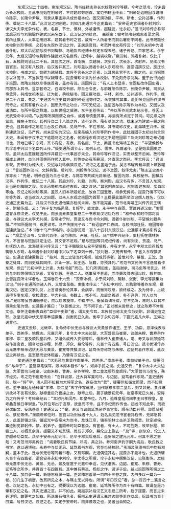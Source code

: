 <!-- { "loadSidebar": true } -->
      　　东观汉记二十四卷。案东观汉记，隋书经籍志称长水校尉刘珍等撰。今考之范书，珍未尝为长水校尉。且此书创始在明帝时，不可题珍等居首。案范书班固传云：“明帝始诏班固与睢阳令陈宗、长陵令尹敏、司隶从事孟异共成世祖本纪。固又撰功臣、平林、新市、公孙述事，作列传、载记二十八篇。”此汉记之初创也。刘知几史通古今正史篇云：“安帝诏史官谒者仆射刘珍、谏议大夫李尤杂作纪，表，名臣、节士、儒林、外戚诸传，起建武，讫永初。”范书刘珍传亦称邓太后诏珍与刘騊駼作建武以来名臣传，此汉记之初续也。　嘉锡案：尝考隋书经籍志着录之例，其所注撰人，大率沿用旧本，题其着书时之官，故有一人所着书而前后署衔不同者。此书既题长水校尉刘珍等撰，必其在东观作汉记之时，正居是官耳。考范晔书文苑传云：“刘珍永初中为谒者仆射，邓太后诏使与校书刘騊駼、马融及五经博士校定东观五经、诸子传记、百家艺术。永宁元年，太后又诏珍与騊駼作建武以来名臣传。迁侍中、越骑校尉。”案汉制，谒者仆射，仅比千石，五校尉则皆比二千石。其位次之序，首屯骑，次越骑，次步兵，次长水，次射声。见续汉书百官志。前汉有八校尉，后汉省并其三。刘珍盖以谒者仆射入东观校书，遂受诏撰汉记，旋迁长水校尉。书成之后，始转为越骑耳。本传不言长水之迁者，以其居此官不久，略之也。此当据隋志以补范书，不当执范书以疑隋志。提要谓珍未尝为长水校尉，不免刻舟求剑矣。至于此书始创于班固，而隋志独以珍等居首者，盖亦有说。班固传云：“有人上书显宗，告固私改作国史者，而郡亦上其书。显宗甚奇之，召诣校书部，除兰台令史，与前睢阳令陈宗、长陵令尹敏、司隶从事孟异，共成世祖本纪。迁为郎，典校秘书。固又撰功臣、平林、新市、公孙述事，作列传、载记二十八篇，奏之。”史通古今正史篇则谓明帝诏固等作之。余尝推究其事，盖明帝见固所作汉书而奇之，知其有着作之才，因思先帝之功业，不可无纪述，遂诏固与陈宗等作为本纪。又因以及诸功臣，与所平服之群雄，以彰世祖之威德。东平王苍传云：“帝以所作光武本纪示苍，苍因上光武受命中兴颂。”以固等所撰而谓之自作，或者帝慎重其事，亦尝有所点定于其间。可见帝之所留意，独在于本纪，其列传自二十八篇之外，皆不复作。虽有草创之功，犹未足为建武一朝之完史也。且其着作之地在兰台及仁寿闼，见马严传。不在东观。其书或称汉史，北海靖王兴传。或称建武注记，马严传。尚未定名为汉记。后来虽编入刘珍等所作书中，此犹班固于太初以前全同太史，未闻有于汉书之下追题马迁之名者，何独怪东观汉记之不题班固耶？及夫刘珍等之奉诏着书也，其地已移于东观，其书有纪，有表，有名臣、节士、案范书北海靖王传云：“平望侯毅与刘珍着中兴以下名臣列士传。”疑史通所谓节士，即列士也。儒林、外戚诸传，至是始具国史之形。盖邓太后意嫌班固所作并建武一代事迹亦未全，其命珍等作汉记，实责以整齐旧闻。故珍等撰成上进时，自当并固等所作苞入其中，珍等亦必有所删润，非直录之而已。李尤传云：“召诣东观。安帝时为谏大夫，受诏与刘珍俱撰汉记。”汉记之名盖始于此。吴志韦曜传载华覈上疏救曜曰：“昔班固作汉书，文辞典雅。后刘珍、刘毅等作汉记，远不及固，叙传尤劣。”隋志正史类小序亦云：“先是，明帝召固为兰台令史，与陈宗等共成光武帝纪。擢固为郎，典校秘书。固撰后汉事，作列传、载记二十八篇。其后刘珍、刘毅、刘陶、案刘陶，后汉书有传，不言其入东观，此当是刘騊駼之误。伏无忌等相次着述东观，谓之汉记。”其言明白如此。然则着述东观，实自珍等始。汉记之称刘珍等撰，盖汉人旧本所题如此，故自三国至唐，相承无异词。提要乃谓不可以珍等为首，讵当改汉人之旧题，以未入东观之班固为首耶？且提要此篇所举汉记撰人姓名，仅以史通正史篇为主，并后汉书及史通他篇亦检阅未周，故不能完备。范书北海靖王兴传齐武王縯子，附縯传后。云：“兴子复为临邑侯。复好学，能文章，永平中与班固、贾逵共述汉史。”案贾逵曾与修汉史，仅见于此。而张澍养素堂集卷二十书东观汉记后乃曰：“和帝永和时中郎将贾逵，与谏议大夫李尤共撰，安帝永宁时，贾逵又与尚书令刘陶、谒者仆射刘珍、平望侯刘毅共撰。”不知所据何书，俟更详考。马严传援兄子云：“有诏留严仁寿闼，与校书郎杜抚、班固等杂定建武注记。”本书卷十马严传略同，亦见御览卷一百八十四引东观汉记。史通覈才篇亦引传玄云：“观孟坚汉书，实命代奇作，及与陈宗、尹敏、杜抚、马严撰中兴纪传，案杜抚在儒林传内，不言曾与班固共定注记。其文曾不足观。”是与班固等共成纪传者，尚有刘复、贾逵、马严、杜抚四人也。北海靖王兴传又云：“复子騊駼及从兄平望侯毅，并有才学，永宁中邓太后召毅及騊駼入东观，与谒者仆射刘珍着中兴以下名臣列士传。”按刘毅，文苑传有传，不言入东观撰汉记。史通史官建置篇云：“按刘、曹二史皆当代所撰，能成其事者，盖惟刘珍、蔡邕、王沈、鱼豢之徒耳，而旧史载其同作，非止一家，如王逸、阮籍，亦预其列。”考范书文苑传不言逸曾着作东观，但云“元初中举上计吏，为校书郎”而已。知几所谓旧史，盖指谢承、司马彪等书言之，然则与刘珍等俱撰汉记者，又有刘毅、王逸二人。逸事虽不甚着，而华覈及隋志固以珍、毅并举，此皆提要所未详者也。玉海卷四十六云：“安帝永初、永宁间刘珍、騊駼、张衡、李尤等撰集为汉记。”则于史通所举诸人外，又增出张衡。案衡本传云：“永初中刘珍、刘騊駼等着作东观，撰集汉记，因定汉家礼仪，上言请衡参论其事，会病卒，而衡常叹息，欲终成之。及为侍中，上疏请得专事东观，收检遗文，毕力补缀。书数上，竟不听。及后之着述，多不详典，时人以为恨。”是珍等虽尝请衡参论，而以珍等旋卒，中辍不行。衡虽自请补缀，亦不见听，故时人以其不得秉史笔为恨。史通覈才篇曰：“以张衡之文，而不闲于史。”正以衡未尝修史，犹之陈寿不常缀文也。章怀注载衡表自称“臣仰干史职”者，谓太史令耳，本传前已称太史令为史职。非谓史官之职。及至元嘉中伏无忌等奉诏撰集，则衡死已久矣，衡卒于永和四年，下距元嘉凡六年。玉海之说非也。
      　　史通又云珍、尤继卒，复命侍中伏无忌与谏议大夫黄景作诸王、王子、功臣、恩泽侯表与单于、西羌传，地理志。元嘉元年，复令太中大夫边韶、大军营司马崔寔、议郎朱穆、曹寿杂作孝穆、崇二皇及顺烈皇后传，又增外戚传入安思等后，儒林传入崔篆诸人。寔、寿又与议郎延笃杂作百官表、顺帝功臣孙程、郭愿、郑众、蔡伦等传，凡百十有四篇，号曰汉记。范书伏湛传亦云元嘉中桓帝诏伏无忌与黄景、崔寔等共撰汉记。延笃传亦称笃与朱穆、边韶共着作东观，此汉记之再续也。盖至是而史体粗备，乃肇有汉记之名。
      　　案史通正史篇云：“伏无忌与黄景作南单于、西羌传。”南单于者，南匈奴单于也。提要引作“与单于”，盖馆臣笔误耳。殿本阁本皆作“与”，知非手民之误。史通又云：“复令太中大夫边韶、大军营司马崔寔、议郎朱穆、曹寿，杂作孝穆、崇二皇及顺烈皇后传。”大军营司马官名，殊不经见。考之范书崔寔传云：“召拜议郎，迁大将军冀司马，与边韶、延笃着作东观。”盖史通传刻，脱一“将”字，浅人因不知冀为大将军之名，遂妄改为“营”，提要但知循文照录，而不知觉也。至于浦起龙通释谓“孝穆、崇二皇”五字传写讹脱，当作献穆孝崇二皇后，则又非是。黄叔琳训故补不言有讹脱。献穆皇后乃曹操之女，献帝之后，薨于魏景初元年，崔寔等死已久矣，安得为之作传乎？考桓帝纪云：“本初元年闰月，即皇帝位。九月，追尊皇祖河间孝王曰孝穆皇，皇考蠡吾侯曰孝崇皇。”以其位号出于追尊，故皇而不帝，且不作纪而作传也。起龙不知此事，而欲轻改旧文，妄孰甚焉！史通又云：“寔、寿又与议郎延笃杂作百官表、顺帝功臣孙程、郭愿及郑众、蔡伦等传。”按顺帝即位时，宦官以功封侯者十九人，姓名具见范书宦者孙程传，无郭愿其人，此盖郭镇之误。镇延光中安帝末为尚书，及诛江京，镇率羽林士击杀卫尉阎景，封定颍侯，事迹附见郭躬传。镇，躬弟子。盖顺帝时功臣甚众，有宦者，有士人，不可胜数，故举孙程、郭镇二人，以概其余耳。提要又不知其误，而反于郑众、蔡伦之上删去一“及”字，则似众、伦二人亦顺帝功臣矣。众卒于安帝元初元年，伦卒于邓太后崩后，盖安帝之建光元年。何其不思之甚哉！又考范书邓禹传云：“阊妻耿氏有节操，邓阊，禹之孙。养河南尹豹子嗣为阊后，耿氏教之书学，遂以通博称。永寿中与伏无忌、延笃着书东观，官至屯骑校尉。”玉海及张澍书后中均有邓嗣，盖本于此。是与伏无忌等同着书者，又有邓嗣，史通偶遗其名，提要亦不能补也。史通所谓凡百十有四篇者，谓合安帝永初中刘珍、李尤等之所撰，珍于永初中撰集汉记，见张衡传。及桓帝元嘉中伏无忌、黄景、无忌、景及崔寔于元嘉中奉诏，见伏湛传。边韶、崔寔、朱穆、曹寿、延笃等之所作，共得百十有四篇耳。其中兼有蔡邕、杨彪之作，说详于后。益以班固等所撰之二十八篇，加目录一篇，新唐志有录一篇。正如隋志着录一百四十三卷之数。古书多以一篇为一卷。知几生于初唐，故其所见之本，与隋志无以异也。所谓“号曰汉记”者，总一百四十二篇言之也。汉记之名，永初中已有之，提要误以为边韶、崔寔、延笃等所作为百十有四篇，故谓至是乃肇有汉记之名，其实史通之意，并不如此。姚振宗补后汉艺文志卷二所考，胜于提要，而言之未甚详明，故更考之如右。所说庸有相合者，振宗云史通谓元嘉时边韶等着作以后，综其书为百十四篇，号曰汉记。汉记之名，实定于安帝时。而非袭取之也，览者当自知之。
